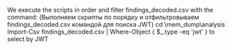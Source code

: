 We execute the scripts in order and filter findings_decoded.csv with the command:
(Выполняем скрипты по порядку и отфильтровываем findings_decoded.csv командой для поиска JWT)
cd \mem_dump\analysis
Import-Csv findings_decoded.csv | Where-Object { $_.type -eq 'jwt' } to select by JWT
